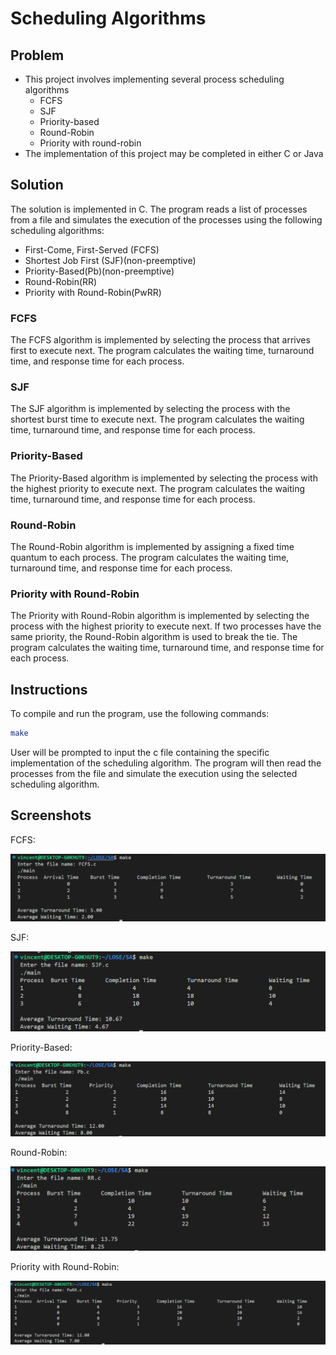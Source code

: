# Scheduling Algorithms

## Problem

- This project involves implementing several process
scheduling algorithms
    - FCFS
    - SJF
    - Priority-based
    - Round-Robin
    - Priority with round-robin
- The implementation of this project may be completed in
either C or Java

## Solution

The solution is implemented in C. The program reads a list of processes from a file and simulates the execution of the processes using the following scheduling algorithms:
- First-Come, First-Served (FCFS)
- Shortest Job First (SJF)(non-preemptive)
- Priority-Based(Pb)(non-preemptive)
- Round-Robin(RR)
- Priority with Round-Robin(PwRR)

### FCFS

The FCFS algorithm is implemented by selecting the process that arrives first to execute next. The program calculates the waiting time, turnaround time, and response time for each process.

### SJF

The SJF algorithm is implemented by selecting the process with the shortest burst time to execute next. The program calculates the waiting time, turnaround time, and response time for each process.

### Priority-Based

The Priority-Based algorithm is implemented by selecting the process with the highest priority to execute next. The program calculates the waiting time, turnaround time, and response time for each process.

### Round-Robin

The Round-Robin algorithm is implemented by assigning a fixed time quantum to each process. The program calculates the waiting time, turnaround time, and response time for each process.

### Priority with Round-Robin

The Priority with Round-Robin algorithm is implemented by selecting the process with the highest priority to execute next. If two processes have the same priority, the Round-Robin algorithm is used to break the tie. The program calculates the waiting time, turnaround time, and response time for each process.

## Instructions

To compile and run the program, use the following commands:

```bash
make
```

User will be prompted to input the c file containing the specific implementation of the scheduling algorithm. The program will then read the processes from the file and simulate the execution using the selected scheduling algorithm.

## Screenshots
FCFS:

![alt text](image.png)

SJF:

![alt text](image-1.png)

Priority-Based:

![alt text](image-2.png)

Round-Robin:

![alt text](image-3.png)

Priority with Round-Robin:

![alt text](image-4.png)